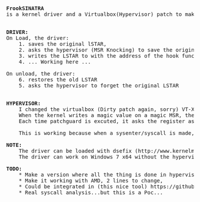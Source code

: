<pre>
<b>FrookSINATRA</b>
is a kernel driver and a Virtualbox(Hypervisor) patch to make possible hook of the LSTAR, even with patchguard (Up-to-date Windows 8.1 on July 2014) activated.


<b>DRIVER:</b>
On Load, the driver:
	1. saves the original lSTAR,
	2. asks the hypervisor (MSR Knocking) to save the original LSTAR too,
	3. writes the LSTAR to with the address of the hook function,
	4. ... Working here ...

On unload, the driver:
	6. restores the old LSTAR
	5. asks the hypervisor to forget the original LSTAR
	
	
<b>HYPERVISOR:</b>
	I changed the virtualbox (Dirty patch again, sorry) VT-X hypervisor HMVMXR0.cpp, to intercept read and write of MSR.
	When the kernel writes a magic value on a magic MSR, the LSTAR is stored.
	Each time patchguard is excuted, it asks the register asm("rdmsr 0xC000005") http://pastebin.com/mGbFHkk5, the hypervisor intercepts the read, and give the original LSTAR value (legit one), even if it was hooked by the driver !
	
	This is working because when a sysenter/syscall is made, the LSTAR MSR isn't read via rdmsr instruction, but read by the CPU itself, and hypervisor isn't called. So the instruction flow is redirected to the real value of the LSTAR, the hook function, if LSTAR is hooked.
	
<b>NOTE:</b>
	The driver can be loaded with dsefix (http://www.kernelmode.info/forum/viewtopic.php?f=11&t=3322)
	The driver can work on Windows 7 x64 without the hypervisor

<b>TODO:</b>
	* Make a version where all the thing is done in hypervisor, write the hook EIP in a magic MSR...
	* Make it working with AMD, 2 lines to change,
	* Could be integrated in (this nice tool) https://github.com/zer0mem/MiniHyperVisorProject, to make it working on a live Windows (bluePill+Intercept R/W MSR+frookSINATRA = Rootkit ;p)
	* Real syscall analysis...but this is a Poc...
</pre>
